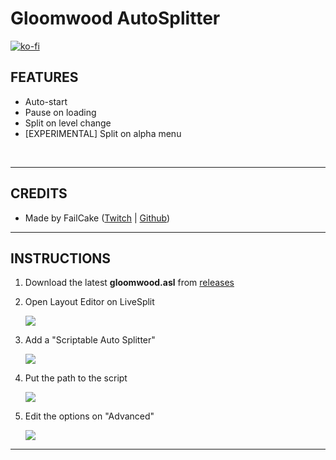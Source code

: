 # Gloomwood AutoSplitter

[![ko-fi](https://ko-fi.com/img/githubbutton_sm.svg)](https://ko-fi.com/P5P21MQ2K)

## FEATURES

- Auto-start
- Pause on loading
- Split on level change
- [EXPERIMENTAL] Split on alpha menu

<br>

---

## CREDITS

- Made by FailCake ([Twitch](https://www.twitch.tv/cawquest) | [Github](https://github.com/edunad))

---

## INSTRUCTIONS

1. Download the latest **gloomwood.asl** from [releases](https://github.com/edunad/gloomwood-autosplit/releases)
2. Open Layout Editor on LiveSplit

   ![](https://i.rawr.dev/0rYYCohqTk.png)

3. Add a "Scriptable Auto Splitter"

   ![](https://i.rawr.dev/4ACdrsdhIG.png)

4. Put the path to the script

   ![](https://i.rawr.dev/ZpYD3maqlz.png)

5. Edit the options on "Advanced"

   ![](https://i.rawr.dev/pYbQTng6Gu.png)

---
